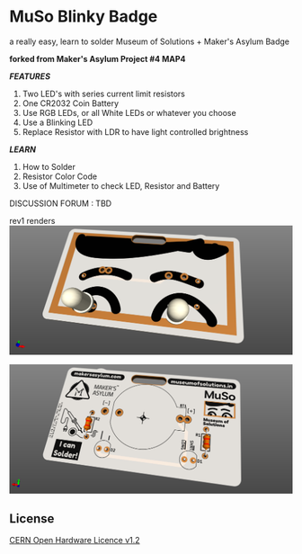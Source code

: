 # MuSo Blinky Badge
a really easy, learn to solder Museum of Solutions + Maker's Asylum Badge

**forked from Maker's Asylum Project #4 MAP4**


***FEATURES***

1. Two LED's with series current limit resistors
2. One CR2032 Coin Battery
3. Use RGB LEDs, or all White LEDs or whatever you choose
5. Use a Blinking LED
6. Replace Resistor with LDR to have light controlled brightness

***LEARN***

1. How to Solder
2. Resistor Color Code
3. Use of Multimeter to check LED, Resistor and Battery

DISCUSSION FORUM : TBD

rev1 renders
![MAP4](https://github.com/MakersAsylumIndia/MuSo_Blinky_Badge/blob/main/kicad/images/MuSo_07.png)

![MAP4](https://github.com/MakersAsylumIndia/MuSo_Blinky_Badge/blob/main/kicad/images/MuSo_08.png)


License
-------
[CERN Open Hardware Licence v1.2 ]

[CERN Open Hardware Licence v1.2 ]:http://www.ohwr.org/attachments/2388/cern_ohl_v_1_2.txt
